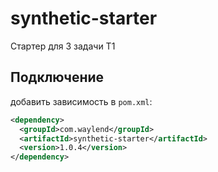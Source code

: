 # synthetic-starter
Стартер для 3 задачи Т1
## Подключение 
добавить зависимость в `pom.xml`:
```xml
<dependency>
  <groupId>com.waylend</groupId>
  <artifactId>synthetic-starter</artifactId>
  <version>1.0.4</version>
</dependency>
```
